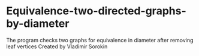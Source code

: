 # Equivalence-two-directed-graphs-by-diameter
The program checks two graphs for equivalence in diameter after removing leaf vertices
Created by Vladimir Sorokin
